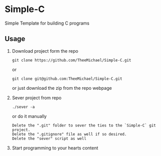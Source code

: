 # Simple-C
Simple Template for building C programs

## Usage

1. Download project form the repo
    ```
    git clone https://github.com/TheeMichael/Simple-C.git
    ```
    or
    ```
    git clone git@github.com:TheeMichael/Simple-C.git
    ```
    or just download the zip from the repo webpage

2. Sever project from repo
    ```
    ./sever -a
    ```
    or do it manually
    ```
    Delete the ".git" folder to sever the ties to the `Simple-C` git project.
    Delete the ".gitignore" file as well if so desired.
    Delete the "sever" script as well
    ```

3. Start programming to your hearts content
